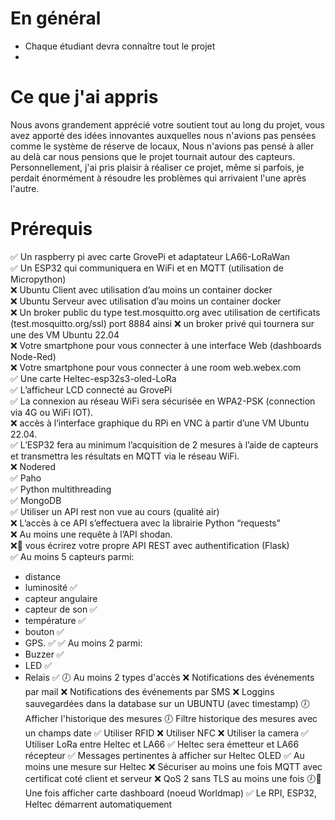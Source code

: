 # En général
- Chaque étudiant devra connaître tout le projet
- 

# Ce que j'ai appris
Nous avons grandement apprécié votre soutient tout au long du projet, vous avez apporté des idées innovantes auxquelles nous n'avions pas pensées comme le système de réserve de locaux, Nous n'avions pas pensé à aller au delà car nous pensions que le projet tournait autour des capteurs. 
Personnellement, j'ai pris plaisir à réaliser ce projet, même si parfois, je perdait énormément à résoudre les problèmes qui arrivaient l'une après l'autre.

# Prérequis
✅ Un raspberry pi avec carte GrovePi et adaptateur LA66-LoRaWan  
✅ Un ESP32 qui communiquera en WiFi et en MQTT (utilisation de Micropython)  
❌ Ubuntu Client avec utilisation d’au moins un container docker  
❌ Ubuntu Serveur avec utilisation d’au moins un container docker  
❌ Un broker public du type test.mosquitto.org avec utilisation de certificats (test.mosquitto.org/ssl) port 8884 ainsi 
❌ un broker privé qui tournera sur une des VM Ubuntu 22.04  
❌ Votre smartphone pour vous connecter à une interface Web (dashboards Node-Red)  
❌ Votre smartphone pour vous connecter à une room web.webex.com  
✅ Une carte Heltec-esp32s3-oled-LoRa  
✅ L’afficheur LCD connecté au GrovePi  
✅ La connexion au réseau WiFi sera sécurisée en WPA2-PSK (connection via 4G ou WiFi IOT).   
❌ accès à l’interface graphique du RPi en VNC à partir d’une VM Ubuntu 22.04.  
✅ L’ESP32 fera au minimum l’acquisition de 2 mesures à l’aide de capteurs et transmettra les résultats en MQTT via le réseau WiFi.  
❌ Nodered  
✅ Paho  
✅ Python multithreading  
✅ MongoDB  
✅ Utiliser un API rest non vue au cours (qualité air)  
❌ L’accès à ce API s’effectuera avec la librairie Python “requests”  
❌ Au moins une requête à l’API shodan.  
❌📍 vous écrirez votre propre API REST avec authentification (Flask)  
✅ Au moins 5 capteurs parmi:  
- distance
- luminosité ✅
- capteur angulaire
- capteur de son ✅
- température ✅
- bouton  ✅
- GPS. ✅
✅ Au moins 2 parmi:
- Buzzer ✅
- LED ✅
- Relais ✅
🕖 Au moins 2 types d'accès
❌ Notifications des événements par mail
❌ Notifications des événements par SMS
❌ Loggins sauvegardées dans la database sur un UBUNTU (avec timestamp)
🕖 Afficher l'historique des mesures
🕖 Filtre historique des mesures avec un champs date
✅ Utiliser RFID
❌ Utiliser NFC
❌ Utiliser la camera
✅ Utiliser LoRa entre Heltec et LA66
✅ Heltec sera émetteur et LA66 récepteur
✅ Messages pertinentes à afficher sur Heltec OLED
✅ Au moins une mesure sur Heltec
❌ Sécuriser au moins une fois MQTT avec certificat coté client et serveur
❌ QoS 2 sans TLS au moins une fois
🕖📍 Une fois afficher carte dashboard (noeud Worldmap)
✅ Le RPI, ESP32, Heltec démarrent automatiquement